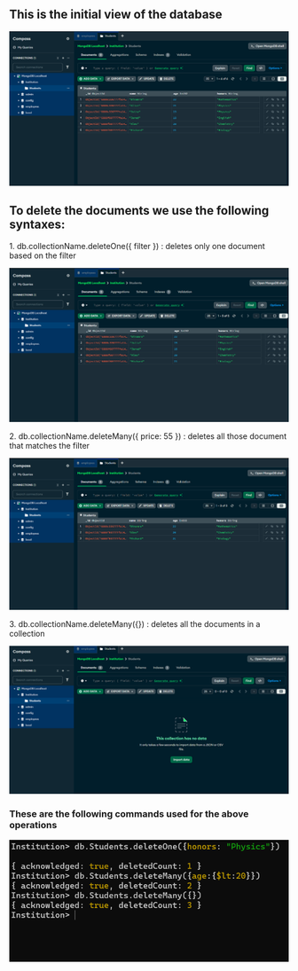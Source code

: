 <h2>This is the initial view of the database</h2>

![initial view](image.png)

<h2>To delete the documents we use the following syntaxes: </h2>

<p>1. db.collectionName.deleteOne({ filter }) : deletes only one document based on the filter</p>

![delete one document](image-1.png)

<p>2. db.collectionName.deleteMany({ price: 55 }) : deletes all those document that matches the filter</p>

![delete many documents](image-2.png)

<p>3. db.collectionName.deleteMany({}) : deletes all the documents in a collection</p>

![delete all documents](image-3.png)


<h3>These are the following commands used for the above operations</h3>

![commands for delete operations](image-4.png)